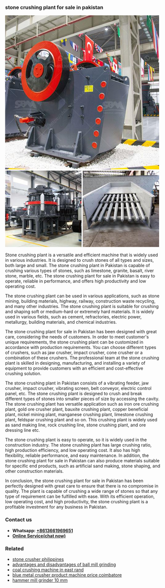 <h3>stone crushing plant for sale in pakistan</h3><img src='1706767278.jpg' alt=''><p>Stone crushing plant is a versatile and efficient machine that is widely used in various industries. It is designed to crush stones of all types and sizes, both large and small. The stone crushing plant in Pakistan is capable of crushing various types of stones, such as limestone, granite, basalt, river stone, marble, etc. The stone crushing plant for sale in Pakistan is easy to operate, reliable in performance, and offers high productivity and low operating cost.</p><p>The stone crushing plant can be used in various applications, such as stone mining, building materials, highway, railway, construction waste recycling, and many other industries. The stone crushing plant is suitable for crushing and shaping soft or medium-hard or extremely hard materials. It is widely used in various fields, such as cement, refractories, electric power, metallurgy, building materials, and chemical industries.</p><p>The stone crushing plant for sale in Pakistan has been designed with great care, considering the needs of customers. In order to meet customer's unique requirements, the stone crushing plant can be customized in accordance with production requirements. You can choose different types of crushers, such as jaw crusher, impact crusher, cone crusher or a combination of these crushers. The professional team at the stone crushing plant is skilled in designing, manufacturing, and installing a variety of equipment to provide customers with an efficient and cost-effective crushing solution.</p><p>The stone crushing plant in Pakistan consists of a vibrating feeder, jaw crusher, impact crusher, vibrating screen, belt conveyor, electric control panel, etc. The stone crushing plant is designed to crush and break different types of stones into smaller pieces of size by accessing the cavity. The stone crushing plant has versatile application such as iron ore crushing plant, gold ore crusher plant, bauxite crushing plant, copper beneficial plant, nickel mining plant, manganese crushing plant, limestone crushing plant, feldspar crushing plant and so on. This crushing plant is widely used as sand making line, rock crushing line, stone crushing plant, and ore dressing line etc.</p><p>The stone crushing plant is easy to operate, so it is widely used in the construction industry. The stone crushing plant has large crushing ratio, high production efficiency, and low operating cost. It also has high flexibility, reliable performance, and easy maintenance. In addition, the stone crushing plant for sale in Pakistan can also produce materials suitable for specific end products, such as artificial sand making, stone shaping, and other construction materials.</p><p>In conclusion, the stone crushing plant for sale in Pakistan has been perfectly designed with great care to ensure that there is no compromise in quality. The plant is capable of crushing a wide range of stones so that any type of requirement can be fulfilled with ease. With its efficient operation, low operating cost, and high productivity, the stone crushing plant is a profitable investment for any business in Pakistan.</p><h3>Contact us</h3><ul><li><strong>Whatsapp:&nbsp;<a href="https://wa.me/8613661969651">+8613661969651</a></strong></li><li><a href="https://swt.shibang-china.com/?git&amp;zhl&amp;stone crushing plant for sale in pakistan"><strong>Online Service(chat now)</strong></a></li></ul><h3>Related</h3><ul><li><a href='stone crusher philippines.md'>stone crusher philippines</a></li><li><a href='advantages and disadvantages of ball mill grinding.md'>advantages and disadvantages of ball mill grinding</a></li><li><a href='coal crushing machine in east rand.md'>coal crushing machine in east rand</a></li><li><a href='blue metal crusher product machine price coimbatore.md'>blue metal crusher product machine price coimbatore</a></li><li><a href='hammer mill grinder 10 mm.md'>hammer mill grinder 10 mm</a></li></ul>
